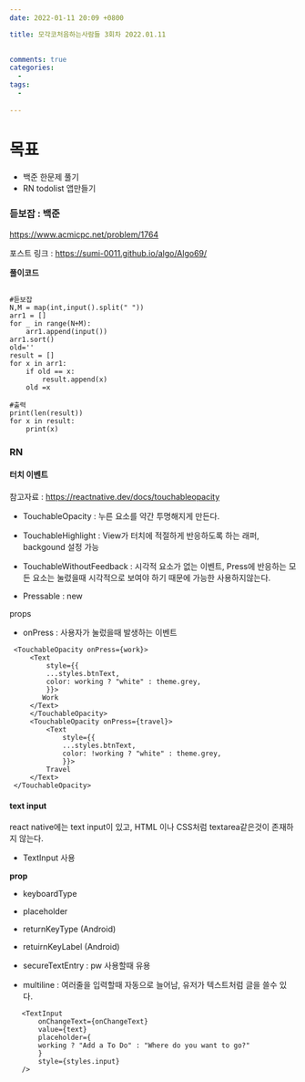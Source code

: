 ```yaml
---
date: 2022-01-11 20:09 +0800

title: 모각코처음하는사람들 3회차 2022.01.11 

  
comments: true
categories: 
  - 
tags: 
  - 
  
---
```




# 목표

- 백준 한문제 풀기
- RN todolist 앱만들기 



### 듣보잡 : 백준

https://www.acmicpc.net/problem/1764



포스트 링크 : https://sumi-0011.github.io/algo/Algo69/



**풀이코드**

```

#듣보잡
N,M = map(int,input().split(" "))
arr1 = []
for _ in range(N+M):
    arr1.append(input())
arr1.sort()
old=''
result = []
for x in arr1:
    if old == x:
        result.append(x)
    old =x

#출력
print(len(result))
for x in result:
    print(x)
```





### RN



#### 터치 이벤트

참고자료 : https://reactnative.dev/docs/touchableopacity

- TouchableOpacity : 누른 요소를 약간 투명해지게 만든다. 

- TouchableHighlight : View가 터치에 적절하게 반응하도록 하는 래퍼, backgound 설정 가능
- TouchableWithoutFeedback : 시각적 요소가 없는 이벤트, Press에 반응하는 모든 요소는 눌렀을때 시각적으로 보여야 하기 때문에 가능한 사용하지않는다. 
- Pressable : new

props

- onPress : 사용자가 눌렀을때 발생하는 이벤트



```
 <TouchableOpacity onPress={work}>
     <Text
         style={{
         ...styles.btnText,
         color: working ? "white" : theme.grey,
         }}>
     	Work
     </Text>
     </TouchableOpacity>
     <TouchableOpacity onPress={travel}>
         <Text
             style={{
             ...styles.btnText,
             color: !working ? "white" : theme.grey,
             }}>
         Travel
     </Text>
 </TouchableOpacity>
```



#### text input

react native에는 text input이 있고, HTML 이나 CSS처럼 textarea같은것이 존재하지 않는다. 

- TextInput 사용



**prop**

- keyboardType
- placeholder

- returnKeyType (Android)
- retuirnKeyLabel (Android)
- secureTextEntry : pw 사용할때 유용
- multiline : 여러줄을 입력할때 자동으로 늘어남, 유저가 텍스트처럼 글을 쓸수 있다. 



```
   <TextInput
       onChangeText={onChangeText}
       value={text}
       placeholder={
       working ? "Add a To Do" : "Where do you want to go?"
       }
       style={styles.input}
   />
```

